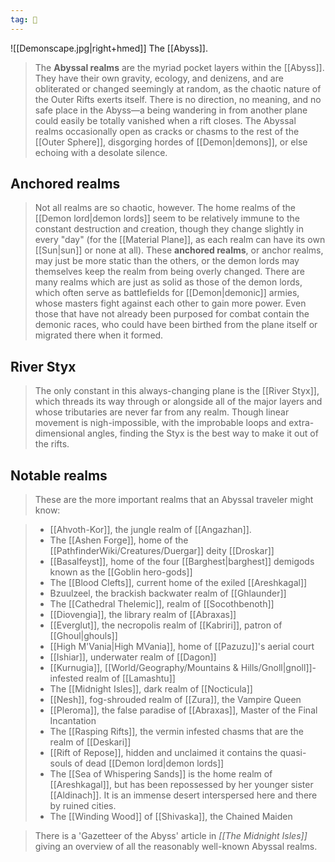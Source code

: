 ```yaml
---
tag: 🌌
---
```

![[Demonscape.jpg|right+hmed]] 
 The [[Abyss]].
> The **Abyssal realms** are the myriad pocket layers within the [[Abyss]]. They have their own gravity, ecology, and denizens, and are obliterated or changed seemingly at random, as the chaotic nature of the Outer Rifts exerts itself. There is no direction, no meaning, and no safe place in the Abyss—a being wandering in from another plane could easily be totally vanished when a rift closes. The Abyssal realms occasionally open as cracks or chasms to the rest of the [[Outer Sphere]], disgorging hordes of [[Demon|demons]], or else echoing with a desolate silence.



## Anchored realms

> Not all realms are so chaotic, however. The home realms of the [[Demon lord|demon lords]] seem to be relatively immune to the constant destruction and creation, though they change slightly in every "day" (for the [[Material Plane]], as each realm can have its own [[Sun|sun]] or none at all). These **anchored realms**, or anchor realms, may just be more static than the others, or the demon lords may themselves keep the realm from being overly changed.
> There are many realms which are just as solid as those of the demon lords, which often serve as battlefields for [[Demon|demonic]] armies, whose masters fight against each other to gain more power. Even those that have not already been purposed for combat contain the demonic races, who could have been birthed from the plane itself or migrated there when it formed.


## River Styx

> The only constant in this always-changing plane is the [[River Styx]], which threads its way through or alongside all of the major layers and whose tributaries are never far from any realm. Though linear movement is nigh-impossible, with the improbable loops and extra-dimensional angles, finding the Styx is the best way to make it out of the rifts.


## Notable realms

> These are the more important realms that an Abyssal traveler might know:

> - [[Ahvoth-Kor]], the jungle realm of [[Angazhan]].
> - The [[Ashen Forge]], home of the [[PathfinderWiki/Creatures/Duergar]] deity [[Droskar]]
> - [[Basalfeyst]], home of the four [[Barghest|barghest]] demigods known as the [[Goblin hero-gods]]
> - The [[Blood Clefts]], current home of the exiled [[Areshkagal]]
> - Bzuulzeel, the brackish backwater realm of [[Ghlaunder]]
> - The [[Cathedral Thelemic]], realm of [[Socothbenoth]]
> - [[Diovengia]], the library realm of [[Abraxas]]
> - [[Everglut]], the necropolis realm of [[Kabriri]], patron of [[Ghoul|ghouls]]
> - [[High M'Vania|High MVania]], home of [[Pazuzu]]'s aerial court
> - [[Ishiar]], underwater realm of [[Dagon]]
> - [[Kurnugia]], [[World/Geography/Mountains & Hills/Gnoll|gnoll]]-infested realm of [[Lamashtu]]
> - The [[Midnight Isles]], dark realm of [[Nocticula]]
> - [[Nesh]], fog-shrouded realm of [[Zura]], the Vampire Queen
> - [[Pleroma]], the false paradise of [[Abraxas]], Master of the Final Incantation
> - The [[Rasping Rifts]], the vermin infested chasms that are the realm of [[Deskari]]
> - [[Rift of Repose]], hidden and unclaimed it contains the quasi-souls of dead [[Demon lord|demon lords]]
> - The [[Sea of Whispering Sands]] is the home realm of [[Areshkagal]], but has been repossessed by her younger sister [[Aldinach]]. It is an immense desert interspersed here and there by ruined cities.
> - The [[Winding Wood]] of [[Shivaska]], the Chained Maiden

> There is a 'Gazetteer of the Abyss' article in *[[The Midnight Isles]]* giving an overview of all the reasonably well-known Abyssal realms.








